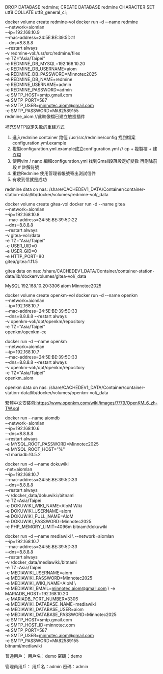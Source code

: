 DROP DATABASE redmine;
CREATE DATABASE redmine CHARACTER SET utf8 COLLATE utf8_general_ci;

docker volume create redmine-vol
docker run -d --name redmine \
	--network=aiomlan \
	--ip=192.168.10.9 \
	--mac-address=24:5E:BE:39:5D:11 \
	--dns=8.8.8.8 \
	--restart always \
	-v redmine-vol:/usr/src/redmine/files \
	-e TZ="Asia/Taipei" \
	-e REDMINE_DB_MYSQL=192.168.10.20 \
	-e REDMINE_DB_USERNAME=aiom \
	-e REDMINE_DB_PASSWORD=Minnotec2025 \
	-e REDMINE_DB_NAME=redmine \
	-e REDMINE_USERNAME=admin \
	-e REDMINE_PASSWORD=admin \
	-e SMTP_HOST=smtp.gmail.com \
	-e SMTP_PORT=587 \
	-e SMTP_USER=minnotec.aiom@gmail.com \
	-e SMTP_PASSWORD=Mit82589155 \
	redmine_aiom   //此映像檔已建立敏捷插件
	
補充SMTP設定失敗的重建方式
1. 進入redmine container 路徑 /usr/src/redmine/config 找到檔案 configuration.yml.example
2. 複製configuration.yml.example成立configuration.yml // cp + 複製檔  + 建立檔
3. 使用vim / nano 編輯configuration.yml 找到Gmail段落設定好變數 再刪除前段 # 註解符號
4. 重啟Redmine 使用管理者帳號寄出測試信件 
5. 有收到信就是成功	

redmine data on nas:
/share/CACHEDEV1_DATA/Container/container-station-data/lib/docker/volumes/redmine-vol/_data	

docker volume create gitea-vol
docker run -d --name gitea \
    --network=aiomlan \
    --ip=192.168.10.8 \
    --mac-address=24:5E:BE:39:5D:22 \
    --dns=8.8.8.8 \
    --restart always \
    -v gitea-vol:/data \
	-e TZ="Asia/Taipei" \
    -e USER_UID=0 \
    -e USER_GID=0 \
    -e HTTP_PORT=80 \
    gitea/gitea:1.11.5

gitea data on nas:
/share/CACHEDEV1_DATA/Container/container-station-data/lib/docker/volumes/gitea-vol/_data	

MySQL
192.168.10.20:3306
aiom
Minnotec2025

docker volume create openkm-vol
docker run -d --name openkm \
	--network=aiomlan \
	--ip=192.168.10.7 \
	--mac-address=24:5E:BE:39:5D:33 \
	--dns=8.8.8.8 --restart always \
	-v openkm-vol:/opt/openkm/repository \
	-e TZ="Asia/Taipei" \
	openkm/openkm-ce 

docker run -d --name openkm \
	--network=aiomlan \
	--ip=192.168.10.7 \
	--mac-address=24:5E:BE:39:5D:33 \
	--dns=8.8.8.8 --restart always \
	-v openkm-vol:/opt/openkm/repository \
	-e TZ="Asia/Taipei" \
	openkm_aiom	

openkm data on nas:
/share/CACHEDEV1_DATA/Container/container-station-data/lib/docker/volumes/openkm-vol/_data

繁體中文安裝包:https://www.openkm.com/wiki/images/7/79/OpenKM_6_zh-TW.sql	

docker run --name aiomdb \
    --network=aiomlan \
    --ip=192.168.10.6 \
    --dns=8.8.8.8 \
    --restart always \
    -e MYSQL_ROOT_PASSWORD=Minnotec2025 \
    -e MYSQL_ROOT_HOST="%" \
    -d mariadb:10.5.2	
	
docker run -d --name dokuwiki \
	-net=aiomlan \
	--ip=192.168.10.7 \
	--mac-address=24:5E:BE:39:5D:33 \
	--dns=8.8.8.8 \
	--restart always \
	-v /docker_data/dokuwiki:/bitnami \
	-e TZ=Asia/Taipei \
	-e DOKUWIKI_WIKI_NAME=AIoM Wiki \
	-e DOKUWIKI_USERNAME=aiom \
	-e DOKUWIKI_FULL_NAME=AIoM \
	-e DOKUWIKI_PASSWORD=Minnotec2025 \
	-e PHP_MEMORY_LIMIT=4096m bitnami/dokuwiki

	
docker run -d --name mediawiki \ 
	--network=aiomlan \
	--ip=192.168.10.7 \
	--mac-address=24:5E:BE:39:5D:33 \
	--dns=8.8.8.8 \
	--restart always \
	-v /docker_data/mediawiki:/bitnami \
	-e TZ=Asia/Taipei \
	-e MEDIAWIKI_USERNAME=aiom \
	-e MEDIAWIKI_PASSWORD=Minnotec2025 \
	-e MEDIAWIKI_WIKI_NAME=AIoM \  
	-e MEDIAWIKI_EMAIL=minnotec.aiom@gmail.com \ 
	-e MARIADB_HOST=192.168.10.20 \
	-e MARIADB_PORT_NUMBER=3306 \
	-e MEDIAWIKI_DATABASE_NAME=mediawiki \
	-e MEDIAWIKI_DATABASE_USER=aiom \
	-e MEDIAWIKI_DATABASE_PASSWORD=Minnotec2025 \
	-e SMTP_HOST=smtp.gmail.com \
	-e SMTP_HOST_ID=minnotec.com \
	-e SMTP_PORT=587 \
	-e SMTP_USER=minnotec.aiom@gmail.com \
	-e SMTP_PASSWORD=Mit82589155 \
	bitnami/mediawiki	

普通用戶：
用戶名：demo
密碼：demo

管理員用戶：
用戶名：admin
密碼：admin
